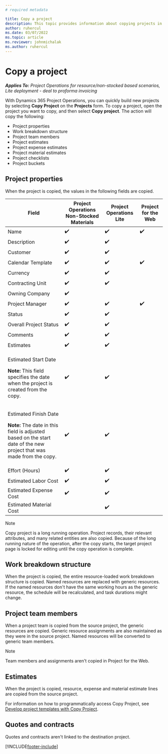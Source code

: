 ```yaml
---
# required metadata

title: Copy a project
description: This topic provides information about copying projects in Dynamics 365 Project Operations. 
author: ruhercul
ms.date: 03/07/2022
ms.topic: article
ms.reviewer: johnmichalak
ms.author: ruhercul
---
```


# Copy a project

_**Applies To:** Project Operations for resource/non-stocked based scenarios, Lite deployment - deal to proforma invoicing_

With Dynamics 365 Project Operations, you can quickly build new projects by selecting **Copy Project** on the **Projects** form. To copy a project, open the project you want to copy, and then select **Copy project**. The action will copy the following:

- Project properties 
- Work breakdown structure
- Project team members
- Project estimates
- Project expense estimates
- Project material estimates
- Project checklists
- Project buckets

## Project properties

When the project is copied, the values in the following fields are copied.

| Field | Project Operations Non-Stocked Materials | Project Operations Lite | Project for the Web |
|-------|------------------------------------------|-------------------------|---------------------|
| Name | :heavy_check_mark: | :heavy_check_mark: | :heavy_check_mark: |
| Description | :heavy_check_mark: | :heavy_check_mark: | |
| Customer | :heavy_check_mark: | :heavy_check_mark: | |
| Calendar Template | :heavy_check_mark: | :heavy_check_mark: | :heavy_check_mark: |
| Currency | :heavy_check_mark: | :heavy_check_mark: | |
| Contracting Unit | :heavy_check_mark: | :heavy_check_mark: | |
| Owning Company | :heavy_check_mark: | | |
| Project Manager | :heavy_check_mark: | :heavy_check_mark: | :heavy_check_mark: |
| Status | :heavy_check_mark: | :heavy_check_mark: | |
| Overall Project Status | :heavy_check_mark: | :heavy_check_mark: | |
| Comments | :heavy_check_mark: | :heavy_check_mark: | |
| Estimates | :heavy_check_mark: | :heavy_check_mark: | |
| <p>Estimated Start Date</p><p><strong>Note:</strong> This field specifies the date when the project is created from the copy. | :heavy_check_mark: | :heavy_check_mark: | |
| <p>Estimated Finish Date</p><p><strong>Note:</strong> The date in this field is adjusted based on the start date of the new project that was made from the copy.</p> | :heavy_check_mark: | :heavy_check_mark: | |
| Effort (Hours) | :heavy_check_mark: | :heavy_check_mark: | |
| Estimated Labor Cost | :heavy_check_mark: | :heavy_check_mark: | |
| Estimated Expense Cost | :heavy_check_mark: | :heavy_check_mark: | |
| Estimated Material Cost | | :heavy_check_mark: | |

> [!NOTE]
> Copy project is a long running operation. Project records, their relevant attributes, and many related entities are also copied. Because of the long running nature of the operation, after the copy starts, the target project page is locked for editing until the copy operation is complete.

## Work breakdown structure

When the project is copied, the entire resource-loaded work breakdown structure is copied. Named resources are replaced with generic resources. If the named resources don't have the same working hours as the generic resource, the schedule will be recalculated, and task durations might change.

## Project team members

When a project team is copied from the source project, the generic resources are copied. Generic resource assignments are also maintained as they were in the source project. Named resources will be converted to generic team members.

> [!NOTE]
> Team members and assignments aren't copied in Project for the Web.

## Estimates

When the project is copied, resource, expense and material estimate lines are copied from the source project. 

For information on how to programmatically access Copy Project, see [Develop project templates with Copy Project](dev-copy-project.md).

## Quotes and contracts

Quotes and contracts aren't linked to the destination project.

[!INCLUDE[footer-include](../includes/footer-banner.md)]
